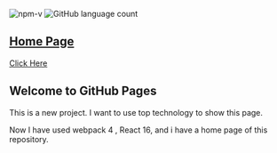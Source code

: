 ![npm-v](https://img.shields.io/npm/v/npm.svg)
![GitHub language count](https://img.shields.io/badge/language-JavaScript-yellow.svg)

## [Home Page](https://biubiuhu.github.io/origin/)

[Click Here](https://biubiuhu.github.io/origin/)

## Welcome to GitHub Pages

This is a new project. I want to use top technology to show this page.

Now I have used webpack 4 , React 16, and i have a home page of this repository.
